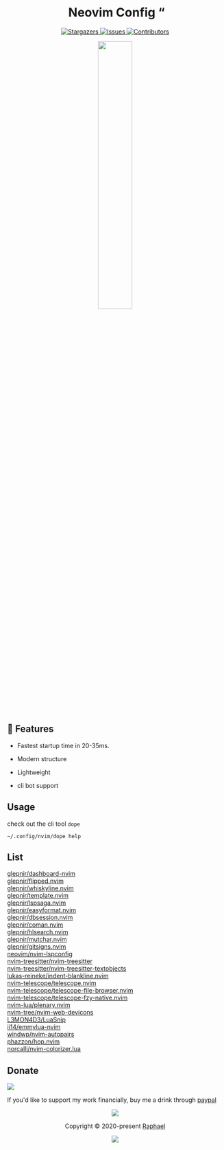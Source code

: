 <h1 align="center">
  <img
    src="https://raw.githubusercontent.com/catppuccin/catppuccin/main/assets/misc/transparent.png"
    height="30"
    width="0px"
  />
  Neovim Config
  <img
    src="https://raw.githubusercontent.com/catppuccin/catppuccin/main/assets/misc/transparent.png"
    height="30"
    width="0px"
  />“
</h1>

<p align="center">
  <a href="https://github.com/glepnir/nvim/stargazers">
    <img
      alt="Stargazers"
      src="https://img.shields.io/github/stars/glepnir/nvim?style=for-the-badge&logo=starship&color=c678dd&logoColor=d9e0ee&labelColor=282a36"
    />
  </a>
  <a href="https://github.com/glepnir/nvim/issues">
    <img
      alt="Issues"
      src="https://img.shields.io/github/issues/glepnir/nvim?style=for-the-badge&logo=gitbook&color=f0c062&logoColor=d9e0ee&labelColor=282a36"
    />
  </a>
  <a href="https://github.com/glepnir/nvim/contributors">
    <img
      alt="Contributors"
      src="https://img.shields.io/github/contributors/glepnir/nvim?style=for-the-badge&logo=opensourceinitiative&color=abcf84&logoColor=d9e0ee&labelColor=282a36"
    />
  </a>
</p>

<p align="center">
  <img src="https://user-images.githubusercontent.com/41671631/218739020-a4f04ecc-7bfd-4672-9044-6779989d408b.png"
  height = "40%"
  widht = "40%"
  />
</p>

## 🎁 Features

- Fastest startup time in 20-35ms.

- Modern structure
  
- Lightweight

- cli bot support

## Usage

check out the cli tool `dope`

```
~/.config/nvim/dope help
```

## List

[glepnir/dashboard-nvim](https://github.com/glepnir/dashboard-nvim)  
[glepnir/flipped.nvim](https://github.com/glepnir/flipped.nvim)  
[glepnir/whiskyline.nvim](https://github.com/glepnir/whiskyline.nvim)  
[glepnir/template.nvim](https://github.com/glepnir/template.nvim)  
[glepnir/lspsaga.nvim](https://github.com/glepnir/lspsaga.nvim)  
[glepnir/easyformat.nvim](https://github.com/glepnir/easyformat.nvim)  
[glepnir/dbsession.nvim](https://github.com/glepnir/dbsession.nvim)  
[glepnir/coman.nvim](https://github.com/glepnir/coman.nvim)  
[glepnir/hlsearch.nvim](https://github.com/glepnir/hlsearch.nvim)  
[glepnir/mutchar.nvim](https://github.com/glepnir/muchar.nvim)  
[glepnir/gitsigns.nvim](https://github.com/glepnir/gitsigns.nvim)  
[neovim/nvim-lspconfig](https://github.com/neovim/nvim-lspconfig)  
[nvim-treesitter/nvim-treesitter](https://github.com/nvim-treesitter/nvim-treesitter)  
[nvim-treesitter/nvim-treesitter-textobjects](https://github.com/nvim-treesitter/nvim-treesitter-textobjects)  
[lukas-reineke/indent-blankline.nvim](https://github.com/lukas-reineke/indent-blankline.nvim)  
[nvim-telescope/telescope.nvim](https://github.com/nvim-telescope/telescope.nvim)  
[nvim-telescope/telescope-file-browser.nvim](https://github.com/nvim-telescope/telescope-file-browser.nvim)  
[nvim-telescope/telescope-fzy-native.nvim](https://github.com/nvim-telescope/telescope-fzy-native.nvim)  
[nvim-lua/plenary.nvim](https://github.com/nvim-lua/plenary.nvim)  
[nvim-tree/nvim-web-devicons](https://github.com/nvim-tree/nvim-web-devicons)  
[L3MON4D3/LuaSnip](https;//github.com/L3MON4D3/LuaSnip)  
[ii14/emmylua-nvim](https://github.com/ii14/emmylua-nvim)  
[windwp/nvim-autopairs](https://github.com/windwp/nvim-autopairs)  
[phazzon/hop.nvim](https://github.com/phazzon/hop.nvim)  
[norcalli/nvim-colorizer.lua](https://github.com/norcalli/nvim-colorizer.lua)

## Donate
[![](https://img.shields.io/badge/PayPal-00457C?style=for-the-badge&logo=paypal&logoColor=white)](https://paypal.me/bobbyhub)

If you'd like to support my work financially, buy me a drink through [paypal](https://paypal.me/bobbyhub)

<p align="center">
  <img
    src="https://raw.githubusercontent.com/catppuccin/catppuccin/dev/assets/footers/gray0_ctp_on_line.svg?sanitize=true"
  />
</p>
<p align="center">
  Copyright &copy; 2020-present
  <a href="https://github.com/glepnir" target="_blank">Raphael</a>
</p>
<p align="center">
  <a href="https://github.com/glepnir/nvim/blob/master/LICENSE"
    ><img
      src="https://img.shields.io/static/v1.svg?style=for-the-badge&label=License&message=MIT&logoColor=d9e0ee&colorA=282a36&colorB=c678dd"
  /></a>
</p>
